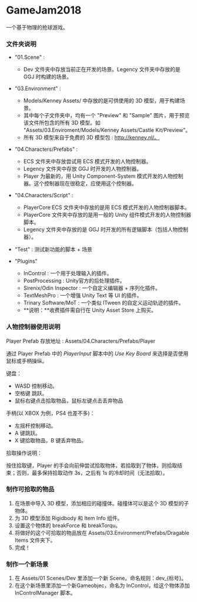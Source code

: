 # GameJam2018

一个基于物理的抢球游戏。

### 文件夹说明

+ "01.Scene" :
  + Dev 文件夹中存放当前正在开发的场景。Legency 文件夹中存放的是 GGJ 时构建的场景。

+ "03.Environment" :
  + Models/Kenney Assets/ 中存放的是可供使用的 3D 模型，用于构建场景。
  + 其中每个子文件夹中，均有一个 "Preview" 和 "Sample" 图片，用于预览该文件所包含的所有 3D 模型。如 "Assets/03.Enviroment/Models/Kenney Assets/Castle Kit/Preview"。
  + 所有 3D 模型来自于免费的 3D 模型包 : http://kenney.nl/。

+ "04.Characters/Prefabs" :
  + ECS 文件夹中存放尝试用 ECS 模式开发的人物控制器。
  + Legency 文件夹中存放 GGJ 时开发的人物控制器。
  + Player 为最新的，用 Unity Component-System 模式开发的人物控制器。这个控制器现在很稳定，应使用这个控制器。

+ "04.Characters/Script" :
  + PlayerCore ECS 文件夹中存放的是用 ECS 模式开发的人物控制器脚本。
  + PlayerCore 文件夹中存放的是用一般的 Unity 组件模式开发的人物控制器脚本。
  + Legency 文件夹中存放的是 GGJ 时开发的所有逻辑脚本（包括人物控制器）。

+ "Test" :
    测试新功能的脚本 + 场景

+ "Plugins"
  + InControl : 一个用于处理输入的插件。
  + PostProcessing : Unity官方的后处理插件。 
  + Sirenix/Odin Inspector : 一个自定义编辑器 + 序列化插件。
  + TextMeshPro : 一个增强 Unity Text 等 UI 的插件。
  + Trinary Software/MoT : 一个类似 ITween 的自定义运动轨迹的插件。
  + **说明：**收费插件需自行在 Unity Asset Store 上购买。

### 人物控制器使用说明

Player Prefab 存放地址 : Assets/04.Characters/Prefabs/Player

通过 Player Prefab 中的 *PlayerInput* 脚本中的 *Use Key Board* 来选择是否使用鼠标或手柄操纵。

键盘：

+ WASD 控制移动。
+ 空格键 跳跃。
+ 鼠标右键点击拾取物品，鼠标左键点击丢弃物品

手柄(以 XBOX 为例，PS4 也差不多)：

+ 左摇杆控制移动。
+ A 键跳跃。
+ X 键拾取物品，B 键丢弃物品。

拾取操作说明：

按住拾取键，Player 的手会向前伸尝试拾取物体，若拾取到了物体，则拾取结束；否则，最多保持拾取动作 3s，之后有 1s 的冷却时间（无法拾取）。

### 制作可拾取的物品

1. 在场景中导入 3D 模型，添加相应的碰撞体。碰撞体可以是这个 3D 模型的子物体。
2. 为 3D 模型添加 Rigidbody 和 Item Info 组件。
3. 设置这个物体的 breakForce 和 breakTorqu。 
4. 将做好的这个可拾取的物品放在 Assets/03.Environment/Prefabs/Dragable Items 文件夹下。
5. 完成！

### 制作一个新场景

1. 在 Assets/01 Scenes/Dev 里添加一个新 Scene。命名规则：dev_{标号}。
2. 在这个新场景里添加一个新Gameobjec，命名为 InControl，给这个物体添加 InControlManager 脚本。